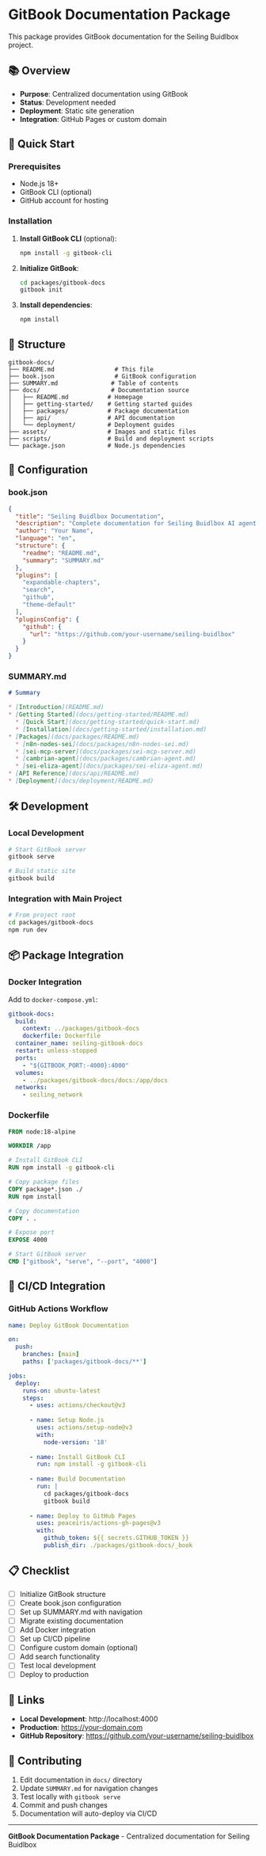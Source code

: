 # GitBook Documentation Package

This package provides GitBook documentation for the Seiling Buidlbox project.

## 📚 Overview

- **Purpose**: Centralized documentation using GitBook
- **Status**: Development needed
- **Deployment**: Static site generation
- **Integration**: GitHub Pages or custom domain

## 🚀 Quick Start

### Prerequisites
- Node.js 18+ 
- GitBook CLI (optional)
- GitHub account for hosting

### Installation

1. **Install GitBook CLI** (optional):
   ```bash
   npm install -g gitbook-cli
   ```

2. **Initialize GitBook**:
   ```bash
   cd packages/gitbook-docs
   gitbook init
   ```

3. **Install dependencies**:
   ```bash
   npm install
   ```

## 📁 Structure

```
gitbook-docs/
├── README.md                 # This file
├── book.json                 # GitBook configuration
├── SUMMARY.md               # Table of contents
├── docs/                    # Documentation source
│   ├── README.md           # Homepage
│   ├── getting-started/    # Getting started guides
│   ├── packages/           # Package documentation
│   ├── api/                # API documentation
│   └── deployment/         # Deployment guides
├── assets/                 # Images and static files
├── scripts/                # Build and deployment scripts
└── package.json            # Node.js dependencies
```

## 🔧 Configuration

### book.json
```json
{
  "title": "Seiling Buidlbox Documentation",
  "description": "Complete documentation for Seiling Buidlbox AI agent development toolkit",
  "author": "Your Name",
  "language": "en",
  "structure": {
    "readme": "README.md",
    "summary": "SUMMARY.md"
  },
  "plugins": [
    "expandable-chapters",
    "search",
    "github",
    "theme-default"
  ],
  "pluginsConfig": {
    "github": {
      "url": "https://github.com/your-username/seiling-buidlbox"
    }
  }
}
```

### SUMMARY.md
```markdown
# Summary

* [Introduction](README.md)
* [Getting Started](docs/getting-started/README.md)
  * [Quick Start](docs/getting-started/quick-start.md)
  * [Installation](docs/getting-started/installation.md)
* [Packages](docs/packages/README.md)
  * [n8n-nodes-sei](docs/packages/n8n-nodes-sei.md)
  * [sei-mcp-server](docs/packages/sei-mcp-server.md)
  * [cambrian-agent](docs/packages/cambrian-agent.md)
  * [sei-eliza-agent](docs/packages/sei-eliza-agent.md)
* [API Reference](docs/api/README.md)
* [Deployment](docs/deployment/README.md)
```

## 🛠️ Development

### Local Development
```bash
# Start GitBook server
gitbook serve

# Build static site
gitbook build
```

### Integration with Main Project
```bash
# From project root
cd packages/gitbook-docs
npm run dev
```

## 📦 Package Integration

### Docker Integration
Add to `docker-compose.yml`:
```yaml
gitbook-docs:
  build:
    context: ../packages/gitbook-docs
    dockerfile: Dockerfile
  container_name: seiling-gitbook-docs
  restart: unless-stopped
  ports:
    - "${GITBOOK_PORT:-4000}:4000"
  volumes:
    - ../packages/gitbook-docs/docs:/app/docs
  networks:
    - seiling_network
```

### Dockerfile
```dockerfile
FROM node:18-alpine

WORKDIR /app

# Install GitBook CLI
RUN npm install -g gitbook-cli

# Copy package files
COPY package*.json ./
RUN npm install

# Copy documentation
COPY . .

# Expose port
EXPOSE 4000

# Start GitBook server
CMD ["gitbook", "serve", "--port", "4000"]
```

## 🔄 CI/CD Integration

### GitHub Actions Workflow
```yaml
name: Deploy GitBook Documentation

on:
  push:
    branches: [main]
    paths: ['packages/gitbook-docs/**']

jobs:
  deploy:
    runs-on: ubuntu-latest
    steps:
      - uses: actions/checkout@v3
      
      - name: Setup Node.js
        uses: actions/setup-node@v3
        with:
          node-version: '18'
          
      - name: Install GitBook CLI
        run: npm install -g gitbook-cli
        
      - name: Build Documentation
        run: |
          cd packages/gitbook-docs
          gitbook build
          
      - name: Deploy to GitHub Pages
        uses: peaceiris/actions-gh-pages@v3
        with:
          github_token: ${{ secrets.GITHUB_TOKEN }}
          publish_dir: ./packages/gitbook-docs/_book
```

## 📋 Checklist

- [ ] Initialize GitBook structure
- [ ] Create book.json configuration
- [ ] Set up SUMMARY.md with navigation
- [ ] Migrate existing documentation
- [ ] Add Docker integration
- [ ] Set up CI/CD pipeline
- [ ] Configure custom domain (optional)
- [ ] Add search functionality
- [ ] Test local development
- [ ] Deploy to production

## 🔗 Links

- **Local Development**: http://localhost:4000
- **Production**: https://your-domain.com
- **GitHub Repository**: https://github.com/your-username/seiling-buidlbox

## 📝 Contributing

1. Edit documentation in `docs/` directory
2. Update `SUMMARY.md` for navigation changes
3. Test locally with `gitbook serve`
4. Commit and push changes
5. Documentation will auto-deploy via CI/CD

---

**GitBook Documentation Package** - Centralized documentation for Seiling Buidlbox 
